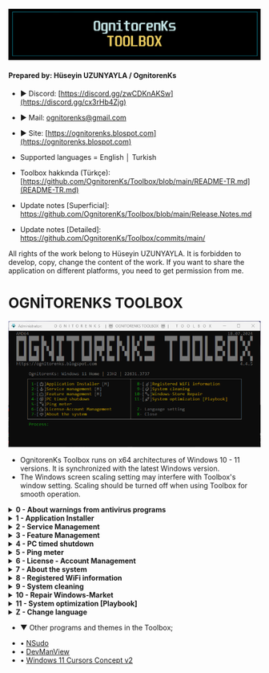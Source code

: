![Repo1](https://raw.githubusercontent.com/OgnitorenKs/Toolbox/main/.github/Repo-SS/Title.png)

#### Prepared by: Hüseyin UZUNYAYLA / OgnitorenKs
- ► Discord: [https://discord.gg/zwCDKnAKSw](https://discord.gg/cx3rHb4Zjg)
- ► Mail: ognitorenks@gmail.com
- ► Site: [https://ognitorenks.blospot.com](https://ognitorenks.blospot.com)
- Supported languages = English │ Turkish
- Toolbox hakkında (Türkçe): [https://github.com/OgnitorenKs/Toolbox/blob/main/README-TR.md](README-TR.md)

- Update notes [Superficial]: https://github.com/OgnitorenKs/Toolbox/blob/main/Release.Notes.md
- Update notes [Detailed]: https://github.com/OgnitorenKs/Toolbox/commits/main/

All rights of the work belong to Hüseyin UZUNYAYLA. It is forbidden to develop, copy, change the content of the work. If you want to share the application on different platforms, you need to get permission from me.

# OGNİTORENKS TOOLBOX

![Tool0](https://raw.githubusercontent.com/OgnitorenKs/Toolbox/main/.github/EN-SS/0.png)

- OgnitorenKs Toolbox runs on x64 architectures of Windows 10 - 11 versions. It is synchronized with the latest Windows version.
- The Windows screen scaling setting may interfere with Toolbox's window setting. Scaling should be turned off when using Toolbox for smooth operation.

<details>
<B><summary> 0 - About warnings from antivirus programs</B></summary>

- Some antiviruses may report Toolbox as a virus due to the regedit registry and NSudo authorization tool.
- Online unattended installation and update tools can also be reported as viruses by antiviruses. 
- You may wonder why it detects a virus if there is no virus. Windows scripts are always detected as threats by antiviruses. When we install and update with the unattended tool, we download the updated files from the github repository, extract and delete them with the powershell command and run the program. When the antivirus evaluates this process in its algorithm, it gives a risky warning.
- The codes of my work are open. There is no encryption. You can check with peace of mind.

</details>

<details>
<B><summary> 1 - Application Installer</B></summary>

The programs in this section are selected among free applications. The All in One Runtimes section includes C++ 2005-2022 / Java / XNA Framework / OpenAL / DirectX. Other programs are detailed by categories.
o. If the program does not install, there is a problem with the UAC settings. To solve this, activate the setting in the 'Control Panel' ► 'UAC' section and restart the system. After the system is turned on, you can turn off 'UAC'.

![Tool1](https://raw.githubusercontent.com/OgnitorenKs/Toolbox/main/.github/EN-SS/1.png)

</details>
<details>
<B><summary> 2 - Service Management</B></summary>

You can turn the services off and on according to your needs. Detailed information about services is available in the Toolbox. You cannot reactivate uninstalled services. Operation 26 is a service for Windows 11 system.

![Tool2.1](https://raw.githubusercontent.com/OgnitorenKs/Toolbox/main/.github/EN-SS/2.png)

</details>
<details>
<B><summary> 3 - Feature Management</B></summary>

You can check the status of components on the system. You can easily delete components you don't need. There is no section in Toolbox to recover deleted components. Therefore, be careful with the components you remove. The necessary information is given in the section.

![Tool2](https://raw.githubusercontent.com/OgnitorenKs/Toolbox/main/.github/EN-SS/3.1.png)
![Tool3](https://raw.githubusercontent.com/OgnitorenKs/Toolbox/main/.github/EN-SS/3.2.png)

</details>
<details>
<B><summary> 4 - PC timed shutdown</B></summary>

In this section you need to enter the shutdown time in minutes. It will inform you if there is a shutdown process. When you dial this section again, it gives you the option to close the shutdown you have done.

![Tool4.1](https://raw.githubusercontent.com/OgnitorenKs/Toolbox/main/.github/EN-SS/4.1.png)
![Tool4.2](https://raw.githubusercontent.com/OgnitorenKs/Toolbox/main/.github/EN-SS/4.2.png)

</details>
<details>
<B><summary> 5 - Ping meter</B></summary>

Shows the ping time of specific pages and DNS addresses. You can also measure the ping of a different page.

![Tool5](https://raw.githubusercontent.com/OgnitorenKs/Toolbox/main/.github/EN-SS/5.png)

</details>
<details>
<B><summary> 6 - License - Account Management</B></summary>

Provides detailed management and viewing of user accounts and licenses.

![Tool6](https://raw.githubusercontent.com/OgnitorenKs/Toolbox/main/.github/EN-SS/6.png)

</details>
<details>
<B><summary> 7 - About the system</B></summary>

Shows basic information about the installed Windows system and your hardware.

![Tool7](https://raw.githubusercontent.com/OgnitorenKs/Toolbox/main/.github/EN-SS/7.png)

</details>
<details>
<B><summary> 8 - Registered WiFi information</B></summary>

Lists WiFi information that has already been used in the system.

![Tool8](https://raw.githubusercontent.com/OgnitorenKs/Toolbox/main/.github/EN-SS/8.png)

</details>
<details>
<B><summary> 9 - System cleaning</B></summary>

It performs a general cleaning of the Windows system. Quickly cleans locations where temp and junk files are stored. Does not delete browser cache or junk files from other programs.

</details>
<details>
<B><summary> 10 - Repair Windows-Market</B></summary>

On Windows systems, it checks and applies repair options for conditions that Microsoft recommends and that I have detected.

</details>

<details>
<B><summary> 11 - System optimization [Playbook]</B></summary>

![Playbook](https://raw.githubusercontent.com/OgnitorenKs/Toolbox/main/.github/TR-SS/playbook.png)

Streamlines Windows 10/11 22H2+ systems by performing system tuning.
Adjusts privacy and performance settings. All settings have been tested.
For detailed information about the subject, you can review my blog page; https://ognitorenks.blogspot.com/2023/08/windows-10-11-performans-duzenlemesi.html

![Tool11](https://raw.githubusercontent.com/OgnitorenKs/Toolbox/main/.github/EN-SS/11.png)

Once you get past the warnings and prompts section, you can quickly change a few settings in the toolbox that may differ for different users.
You can also choose to edit the pattern file from the routing information for more extensive customization.
WARNING: The content of the pattern file is in Turkish.

![Tool11.2](https://raw.githubusercontent.com/OgnitorenKs/Toolbox/main/.github/EN-SS/11.2.png)

</details>

<details>
<B><summary> Z - Change language</B></summary>

The Toolbox language is automatically selected on the first launch of the application according to the system default language. If you want to use a different language option, you can change it here.

![ToolZ](https://raw.githubusercontent.com/OgnitorenKs/Toolbox/main/.github/EN-SS/Z.png)

</details>

- ▼ Other programs and themes in the Toolbox;
* • [NSudo](https://github.com/M2TeamArchived/NSudo)
* • [DevManView](https://www.nirsoft.net/utils/device_manager_view.html)
* • [Windows 11 Cursors Concept v2](https://www.deviantart.com/jepricreations/art/Windows-11-Cursors-Concept-v2-886489356)
